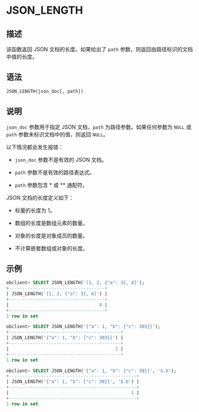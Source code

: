 # JSON_LENGTH

## 描述

该函数返回 JSON 文档的长度。如果给出了 `path` 参数，则返回由路径标识的文档中值的长度。

## 语法

```sql
JSON_LENGTH(json_doc[, path])
```

## 说明

`json_doc` 参数用于指定 JSON 文档，`path` 为路径参数。如果任何参数为 `NULL` 或 `path` 参数未标识文档中的值，则返回 `NULL`。

以下情况都会发生报错：

* `json_doc` 参数不是有效的 JSON 文档。

* `path` 参数不是有效的路径表达式。

* `path` 参数包含 \* 或 \*\* 通配符。

JSON 文档的长度定义如下：

* 标量的长度为 1。

* 数组的长度是数组元素的数量。

* 对象的长度是对象成员的数量。

* 不计算嵌套数组或对象的长度。

## 示例

```sql
obclient> SELECT JSON_LENGTH('[1, 2, {"a": 3}, 4]');
+------------------------------------+
| JSON_LENGTH('[1, 2, {"a": 3}, 4]') |
+------------------------------------+
|                                  4 |
+------------------------------------+
1 row in set

obclient> SELECT JSON_LENGTH('{"a": 1, "b": {"c": 303}}');
+------------------------------------------+
| JSON_LENGTH('{"a": 1, "b": {"c": 303}}') |
+------------------------------------------+
|                                        2 |
+------------------------------------------+
1 row in set

obclient> SELECT JSON_LENGTH('{"a": 1, "b": {"c": 30}}', '$.b');
+------------------------------------------------+
| JSON_LENGTH('{"a": 1, "b": {"c": 30}}', '$.b') |
+------------------------------------------------+
|                                              1 |
+------------------------------------------------+
1 row in set
```
